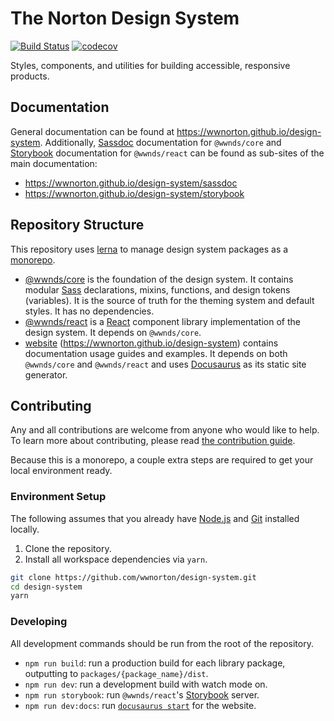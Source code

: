 # The Norton Design System

[![Build Status](https://github.com/wwnorton/design-system/workflows/Integration/badge.svg)](https://github.com/wwnorton/design-system/actions?query=workflow%3AIntegration)
[![codecov](https://codecov.io/gh/wwnorton/design-system/branch/main/graph/badge.svg)](https://codecov.io/gh/wwnorton/design-system)

Styles, components, and utilities for building accessible, responsive products.

## Documentation

General documentation can be found at https://wwnorton.github.io/design-system.
Additionally, [Sassdoc](http://sassdoc.com/) documentation for `@wwnds/core` and
[Storybook](https://storybook.js.org/) documentation for `@wwnds/react` can be
found as sub-sites of the main documentation:

- https://wwnorton.github.io/design-system/sassdoc
- https://wwnorton.github.io/design-system/storybook

## Repository Structure

This repository uses [lerna](https://lerna.js.org/) to manage design system packages as a [monorepo](https://en.wikipedia.org/wiki/Monorepo).

- [@wwnds/core](packages/core) is the foundation of the design system. It contains modular [Sass](https://sass-lang.com/) declarations, mixins, functions, and design tokens (variables). It is the source of truth for the theming system and default styles. It has no dependencies.
- [@wwnds/react](packages/react) is a [React](https://reactjs.org/) component library implementation of the design system. It depends on `@wwnds/core`.
- [website](website) (https://wwnorton.github.io/design-system) contains documentation usage guides and examples. It depends on both `@wwnds/core` and `@wwnds/react` and uses [Docusaurus](https://v2.docusaurus.io/) as its static site generator.

## Contributing

Any and all contributions are welcome from anyone who would like to help.
To learn more about contributing, please read [the contribution guide](CONTRIBUTING.md).

Because this is a monorepo, a couple extra steps are required to get your local environment ready.

### Environment Setup

The following assumes that you already have [Node.js](https://nodejs.org/en/) and [Git](https://git-scm.com/) installed locally.

1. Clone the repository.
2. Install all workspace dependencies via `yarn`.

```sh
git clone https://github.com/wwnorton/design-system.git
cd design-system
yarn
```

### Developing

All development commands should be run from the root of the repository.

- `npm run build`: run a production build for each library package, outputting to `packages/{package_name}/dist`.
- `npm run dev`: run a development build with watch mode on.
- `npm run storybook`: run `@wwnds/react`'s [Storybook](https://storybook.js.org/) server.
- `npm run dev:docs`: run [`docusaurus start`](https://v2.docusaurus.io/docs/cli#docusaurus-start) for the website.

